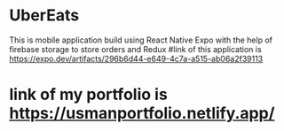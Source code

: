 # UberEats
This is mobile application build using React Native Expo with the help of firebase storage to store orders and Redux 
#link of this application is https://expo.dev/artifacts/296b6d44-e649-4c7a-a515-ab06a2f39113
# link of my portfolio is https://usmanportfolio.netlify.app/
